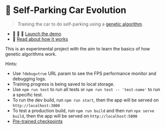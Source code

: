 # 🧬 Self-Parking Car Evolution

> Training the car to do self-parking using a [genetic algorithm](https://en.wikipedia.org/wiki/Genetic_algorithm).

- 🚗 🚕 🚗 [Launch the demo](https://trekhleb.dev/self-parking-car-evolution)
- 📃 [Read about how it works](https://trekhleb.dev/blog/2021/self-parking-car-evolution/)

This is an experimental project with the aim to learn the basics of how genetic algorithms work.

Hints:

- Use `?debug=true` URL param to see the FPS performance monitor and debugging logs.
- Training progress is being saved to local storage.
- Use `npm run test` to run all tests or `npm run test -- 'test-name'` to run a specific test.
- To run the dev build, run `npm run start`, then the app will be served on `http://localhost:3000`
- To test a production build, run `npm run build` and then run `npx serve build`, then the app will be served on `http://localhost:5000`
- [Pre-trained checkpoints](https://github.com/trekhleb/self-parking-car-evolution/tree/master/src/checkpoints)
